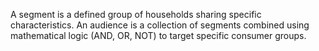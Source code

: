 A segment is a defined group of households sharing specific characteristics. An audience is a collection of segments combined using mathematical logic (AND, OR, NOT) to target specific consumer groups.
